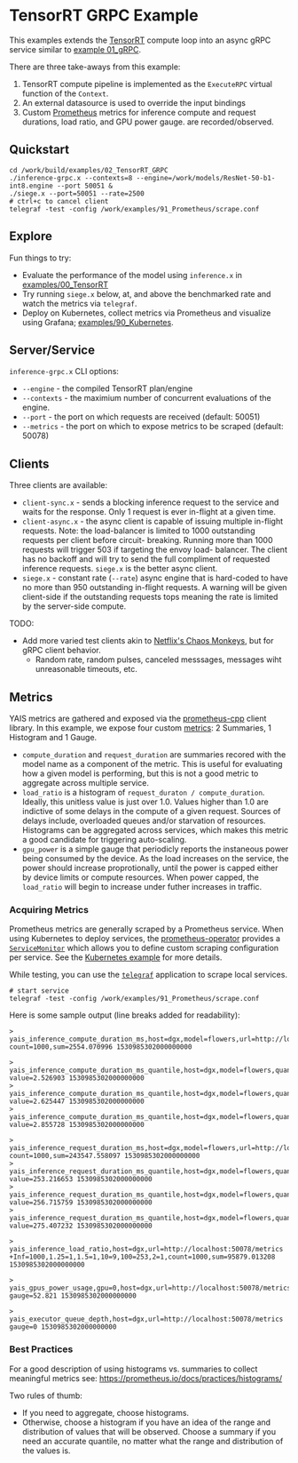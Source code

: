 # TensorRT GRPC Example

This examples extends the [TensorRT](examples/00_TensorRT) compute loop into an
async gRPC service similar to [example 01_gRPC](examples/01_GRPC).

There are three take-aways from this example:

1. TensorRT compute pipeline is implemented as the `ExecuteRPC` virtual function
   of the `Context`.
2. An external datasource is used to override the input bindings
3. Custom [Prometheus](https://prometheus.io) metrics for inference compute and
     request durations, load ratio, and GPU power gauge.
     are recorded/observed.

## Quickstart

```
cd /work/build/examples/02_TensorRT_GRPC
./inference-grpc.x --contexts=8 --engine=/work/models/ResNet-50-b1-int8.engine --port 50051 &
./siege.x --port=50051 --rate=2500
# ctrl+c to cancel client
telegraf -test -config /work/examples/91_Prometheus/scrape.conf
```

## Explore

Fun things to try:

  * Evaluate the performance of the model using `inference.x` in 
    [examples/00_TensorRT](examples/00_TensorRT)
  * Try running `siege.x` below, at, and above the benchmarked rate and watch the metrics
    via `telegraf`.
  * Deploy on Kubernetes, collect metrics via Prometheus and visualize using Grafana;
    [examples/90_Kubernetes](examples/90_Kubernetes).

## Server/Service

`inference-grpc.x` CLI options:

  * `--engine` - the compiled TensorRT plan/engine
  * `--contexts` - the maximium number of concurrent evaluations of the engine.
  * `--port` - the port on which requests are received (default: 50051)
  * `--metrics` - the port on which to expose metrics to be scraped (default: 50078)


## Clients

Three clients are available:
  * `client-sync.x` - sends a blocking inference request to the service and waits for the
     response.  Only 1 request is ever in-flight at a given time.
  * `client-async.x` - the async client is capable of issuing multiple in-flight requests.
     Note: the load-balancer is limited to 1000 outstanding requests per client before circuit-
     breaking.  Running more than 1000 requests will trigger 503 if targeting the envoy load-
     balancer.  The client has no backoff and will try to send the full compliment of requested
     inference requests.  `siege.x` is the better async client.
  * `siege.x` - constant rate (`--rate`) async engine that is hard-coded to have no more than
     950 outstanding in-flight requests.  A warning will be given client-side if the outstanding
     requests tops meaning the rate is limited by the server-side compute.

TODO:
  * Add more varied test clients akin to [Netflix's Chaos Monkeys](https://github.com/Netflix/chaosmonkey),
    but for gRPC client behavior.
    * Random rate, random pulses, canceled messsages, messages wiht unreasonable timeouts, etc.

## Metrics

YAIS metrics are gathered and exposed via the [prometheus-cpp](https://github.com/jupp0r/prometheus-cpp) 
client library.  In this example, we expose four custom 
[metrics](https://prometheus.io/docs/concepts/metric_types/): 2 Summaries, 1 Histogram and 1 Gauge.

  * `compute_duration` and `request_duration` are summaries recored with the model
     name as a component of the metric.  This is useful for evaluating how a given
     model is performing, but this is not a good metric to aggregate across multiple
     service.
  * `load_ratio` is a histogram of `request_duraton / compute_duration`.  Ideally, this
     unitless value is just over 1.0.  Values higher than 1.0 are indictive of some
     delays in the compute of a given request. Sources of delays include, overloaded
     queues and/or starvation of resources. Histograms can be aggregated across services,
     which makes this metric a good candidate for triggering auto-scaling.
  * `gpu_power` is a simple gauge that periodicly reports the instaneous power being
    consumed by the device.  As the load increases on the service, the power should 
    increase proprotionally, until the power is capped either by device limits or compute 
    resources. When power capped, the `load_ratio` will begin to increase under futher 
    increases in traffic.


### Acquiring Metrics

Prometheus metrics are generally scraped by a Prometheus service.  When using Kubernetes
to deploy services, the [prometheus-operator](https://github.com/coreos/prometheus-operator)
provides a [`ServiceMonitor`](https://github.com/coreos/prometheus-operator#customresourcedefinitions)
which allows you to define custom scraping configuration per service. See the 
[Kubernetes example](examples/90_Kubernetes) for more details.

While testing, you can use the [`telegraf`](https://github.com/influxdata/telegraf) application
to scrape local services.

```
# start service
telegraf -test -config /work/examples/91_Prometheus/scrape.conf
```

Here is some sample output (line breaks added for readability):
```
> yais_inference_compute_duration_ms,host=dgx,model=flowers,url=http://localhost:50078/metrics count=1000,sum=2554.070996 1530985302000000000

> yais_inference_compute_duration_ms_quantile,host=dgx,model=flowers,quantile=0.500000,url=http://localhost:50078/metrics value=2.526903 1530985302000000000
> yais_inference_compute_duration_ms_quantile,host=dgx,model=flowers,quantile=0.900000,url=http://localhost:50078/metrics value=2.625447 1530985302000000000
> yais_inference_compute_duration_ms_quantile,host=dgx,model=flowers,quantile=0.990000,url=http://localhost:50078/metrics value=2.855728 1530985302000000000

> yais_inference_request_duration_ms,host=dgx,model=flowers,url=http://localhost:50078/metrics count=1000,sum=243547.558097 1530985302000000000
> yais_inference_request_duration_ms_quantile,host=dgx,model=flowers,quantile=0.500000,url=http://localhost:50078/metrics value=253.216653 1530985302000000000
> yais_inference_request_duration_ms_quantile,host=dgx,model=flowers,quantile=0.900000,url=http://localhost:50078/metrics value=256.715759 1530985302000000000
> yais_inference_request_duration_ms_quantile,host=dgx,model=flowers,quantile=0.990000,url=http://localhost:50078/metrics value=275.407232 1530985302000000000

> yais_inference_load_ratio,host=dgx,url=http://localhost:50078/metrics +Inf=1000,1.25=1,1.5=1,10=9,100=253,2=1,count=1000,sum=95879.013208 1530985302000000000

> yais_gpus_power_usage,gpu=0,host=dgx,url=http://localhost:50078/metrics gauge=52.821 1530985302000000000

> yais_executor_queue_depth,host=dgx,url=http://localhost:50078/metrics gauge=0 1530985302000000000
```
### Best Practices

For a good description of using histograms vs. summaries to collect meaningful metrics
see: https://prometheus.io/docs/practices/histograms/

Two rules of thumb:
 - If you need to aggregate, choose histograms.
 - Otherwise, choose a histogram if you have an idea of the range and distribution of 
   values that will be observed. Choose a summary if you need an accurate quantile, no
   matter what the range and distribution of the values is.

